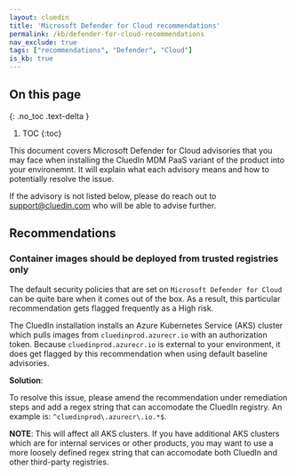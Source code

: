 ```yaml
---
layout: cluedin
title: 'Microsoft Defender for Cloud recommendations'
permalink: /kb/defender-for-cloud-recommendations
nav_exclude: true
tags: ["recommendations", "Defender", "Cloud"]
is_kb: true
---
```


## On this page
{: .no_toc .text-delta }
1. TOC
{:toc}

This document covers Microsoft Defender for Cloud advisories that you may face when installing the CluedIn MDM PaaS variant of the product into your environemnt. It will explain what each advisory means and how to potentially resolve the issue.

If the advisory is not listed below, please do reach out to support@cluedin.com who will be able to advise further.

## Recommendations

### Container images should be deployed from trusted registries only

The default security policies that are set on `Microsoft Defender for Cloud` can be quite bare when it comes out of the box. As a result, this particular recommendation gets flagged frequently as a High risk. 

The CluedIn installation installs an Azure Kubernetes Service (AKS) cluster which pulls images from `cluedinprod.azurecr.io` with an authorization token. Because `cluedinprod.azurecr.io` is external to your environment, it does get flagged by this recommendation when using default baseline advisories.

**Solution**:

To resolve this issue, please amend the recommendation under remediation steps and add a regex string that can accomodate the CluedIn registry.
An example is: `^cluedinprod\.azurecr\.io.*$`. 

**NOTE**: This will affect all AKS clusters. If you have additional AKS clusters which are for internal services or other products, you may want to use a more loosely defined regex string that can accomodate both CluedIn and other third-party registries. 